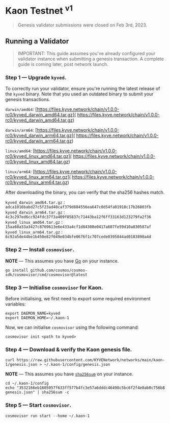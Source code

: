 # Kaon Testnet <sup>v1</sup>

> Genesis validator submissions were closed on Feb 3rd, 2023.

## Running a Validator

> IMPORTANT: This guide assumes you've already configured your validator
> instance when submitting a genesis transaction. A complete guide is coming
> later, post network launch.

### Step 1 — Upgrade `kyved`.

To correctly run your validator, ensure you're running the latest release of
the `kyved` binary. Note that you used an outdated binary to submit your
genesis transactions.

`darwin/amd64`: [https://files.kyve.network/chain/v1.0.0-rc0/kyved_darwin_amd64.tar.gz](
https://files.kyve.network/chain/v1.0.0-rc0/kyved_darwin_amd64.tar.gz)

`darwin/arm64`: [https://files.kyve.network/chain/v1.0.0-rc0/kyved_darwin_arm64.tar.gz](
https://files.kyve.network/chain/v1.0.0-rc0/kyved_darwin_arm64.tar.gz)

`linux/amd64`: [https://files.kyve.network/chain/v1.0.0-rc0/kyved_linux_amd64.tar.gz](
https://files.kyve.network/chain/v1.0.0-rc0/kyved_linux_amd64.tar.gz)

`linux/arm64`: [https://files.kyve.network/chain/v1.0.0-rc0/kyved_linux_arm64.tar.gz](
https://files.kyve.network/chain/v1.0.0-rc0/kyved_linux_arm64.tar.gz)

After downloading the binary, you can verify that the sha256 hashes match.

`kyved_darwin_amd64.tar.gz` : `adca1016babd27c5f23ad40caf379d884556ea647c0d54fa01918c17b26803fb`\
`kyved_darwin_arm64.tar.gz` : `4c3c297ed6cc924fdc37f3a409f85837c71443ba12f6ff33163d123279fa2f36`\
`kyved_linux_amd64.tar.gz` : `15aa68a33a3427c8769613e6e433a4cf1d84308e0417a607fe59d10a830587af`\
`kyved_linux_arm64.tar.gz` : `6c92a5de44be1b450e82f049e034bfe0676f1c707cede0395844ad0183890a4d`

### Step 2 — Install `cosmovisor`.

**NOTE** — This assumes you have [Go](https://go.dev/) on your instance.

<!-- go install github.com/cosmos/cosmos-sdk/cosmovisor/cmd/cosmovisor@latest -->
```shell
go install github.com/cosmos/cosmos-sdk/cosmovisor/cmd/cosmovisor@latest
```

### Step 3 — Initialise `cosmovisor` for Kaon.

Before initialising, we first need to export some required environment variables:

```shell
export DAEMON_NAME=kyved
export DAEMON_HOME=~/.kaon-1
```

Now, we can initialise `cosmovisor` using the following command:

```shell
cosmovisor init <path to kyved>
```

### Step 4 — Download & verify the Kaon genesis file.

```shell
curl https://raw.githubusercontent.com/KYVENetwork/networks/main/kaon-1/genesis.json > ~/.kaon-1/config/genesis.json
```

**NOTE** — This assumes you have [`sha256sum`](https://linux.die.net/man/1/sha256sum/) on your instance.

```shell
cd ~/.kaon-1/config
echo "3532166eb1605057f633ff577b4fc3e57a6dddc46498c5bc6f2f4e8ab0c756b8  genesis.json" | sha256sum -c
```

### Step 5 — Start `cosmovisor`.

```shell
cosmovisor run start --home ~/.kaon-1
```

<!--

## Becoming a Genesis Validator

### Step 1 — Install `kyved`.

For now, we are only providing pre-compiled `kyved` binaries. Note that we
might ship a new version of the binary before the network launch.

`darwin/amd64`: [https://files.kyve.network/chain/v0.8.0/kyved_darwin_amd64.tar.gz](
https://files.kyve.network/chain/v0.8.0/kyved_darwin_amd64.tar.gz)

`darwin/arm64`: [https://files.kyve.network/chain/v0.8.0/kyved_darwin_arm64.tar.gz](
https://files.kyve.network/chain/v0.8.0/kyved_darwin_arm64.tar.gz)

`linux/amd64`: [https://files.kyve.network/chain/v0.8.0/kyved_linux_amd64.tar.gz](
https://files.kyve.network/chain/v0.8.0/kyved_linux_amd64.tar.gz)

`linux/arm64`: [https://files.kyve.network/chain/v0.8.0/kyved_linux_arm64.tar.gz](
https://files.kyve.network/chain/v0.8.0/kyved_linux_arm64.tar.gz)

### Step 2 — Initialise `kyved` for Kaon.

```shell
kyved init <moniker> --home ~/.kaon-1
```

### Step 3 — Create or import a key.

```shell
kyved keys add <name> --home ~/.kaon-1
```

The above command will generate a new key for you to use. However, you can
easily import a previously generated mnemonic using the `--recover` flag. The
`kyved` binary also comes with Ledger support, which you can access with the
`--ledger` flag.

### Step 4 — Register your account.

In this step, we will need to register your account in the genesis file; that
way, you can generate a genesis transaction. Each genesis validator will be
allocated 1 $KYVE (`1_000_000 tkyve`) for initial staking.

```shell
kyved add-genesis-account <address> 1000000tkyve --home ~/.kaon-1
```

Please note that you can find the address above using the following command:

```shell
kyved keys show <name> --address --home ~/.kaon-1
```

### Step 5 — Generate a genesis transaction.

The following command will create and sign a genesis transaction, successfully
creating your validator on network launch. Again, please note that as your
account only has 1 $KYVE (`1_000_000 tkyve`) registered, you won't be able to
customise the initial stake. You can also specify additional parameters for
your validator, but we have included the required ones.

```shell
kyved gentx <name> 1000000tkyve \
  --chain-id kaon-1 \
  --home ~/.kaon-1 \
  --moniker <moniker> \
  --details "My validator description."
```

### Step 6 — Submit your genesis transaction.

You will want to create a fork of this repository
([`KYVENetwork/networks`](https://github.com/KYVENetwork/networks/fork)) to
submit your genesis transaction. The above step should've given you a signed
genesis transaction that you will want to put into the
`./kaon-1/gentxs/<moniker>.json` file. Once you have completed this, please
open a PR, and the KYVE core team will review your submission as soon as
possible.

Please note that your address and your validator address are required when
submitting your PR. This will help with the foundation delegation program. You
can obtain your validator address with the following command (it will be in the
`Bech32 Val` section):

```shell
kyved debug addr <address>
```

-->
